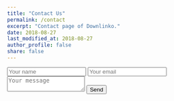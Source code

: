 ```yaml
---
title: "Contact Us"
permalink: /contact
excerpt: "Contact page of Downlinko."
date: 2018-08-27
last_modified_at: 2018-08-27
author_profile: false
share: false
---
```


<form action="https://formspree.io/downlinko.com@gmail.com" method="POST">

  <input type="text" id="name" name="name" placeholder="Your name">


  <input type="email" id="email" name="_replyto" placeholder="Your email">


  <textarea name="message" placeholder="Your message"></textarea>

  <input type="submit" value="Send" class=".btn .btn--primary .btn--success">
</form>
